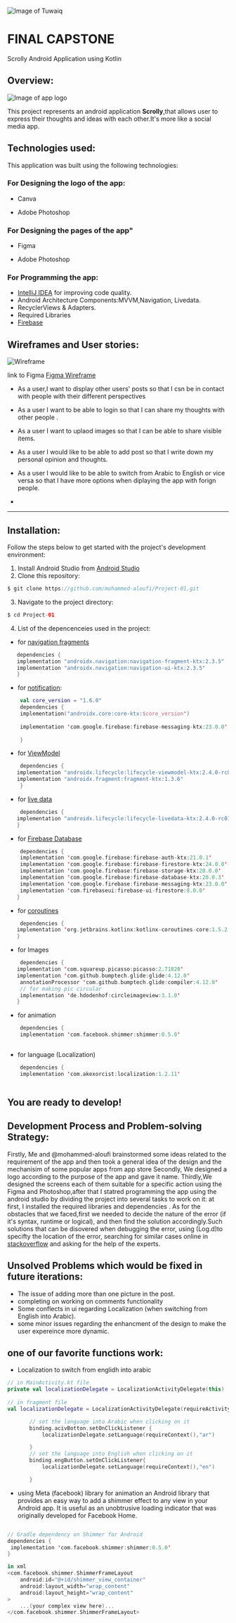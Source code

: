 ![Image of Tuwaiq](https://camo.githubusercontent.com/37ca472e2afb74974a0314d89af8f470422a79582bed0d188f9927777230195d/68747470733a2f2f6c61756e63682e73612f6173736574732f696d616765732f6c6f676f732f7475776169712d61636164656d792d6c6f676f2e737667)
# FINAL CAPSTONE
Scrolly Android Application using Kotlin

## Overview:
![Image of app logo](https://b.top4top.io/p_2204its031.png)


This project represents an android application **Scrolly**,that allows user to express their thoughts and ideas with each other.It's more like a social media app.

## Technologies used:
This application was built using the following technologies:
### For Designing the logo of the app:
* Canva

* Adobe Photoshop
### For Designing the pages of the app"
* Figma 

* Adobe Photoshop
### For Programming the app:
* [IntelliJ IDEA](https://www.jetbrains.com/idea/download/#section=windows) for improving code quality.
* Android Architecture Components:MVVM,Navigation, Livedata.
* RecyclerViews & Adapters.
* Required Libraries
* [Firebase](https://firebase.google.com)

## Wireframes and User stories:

![Wireframe](https://c.top4top.io/p_22044b31t2.png)

link to Figma [Figma Wireframe](https://www.figma.com/file/AG9ZHvv15pEa70B8KKubrI/Scrolly?node-id=0%3A1)


- As a user,I want to display other users' posts so that I csn be in contact with people with their different perspectives

- As a user I want to be able to login so that I can share my thoughts with other people .

- As a user I want to uplaod images so that I can be able to share visible items.
 
- As a user I would like to be able to add post so that I write down my personal opinion and thoughts.

- As a user I would like to be able to switch from Arabic to English or vice versa so that I have more options when diplaying the app with forign people.
- 


-------------------------------------------------------------------------
## Installation:
Follow the steps below to get started with the project's development environment:
1. Install Android Studio from [Android Studio](https://developer.android.com/studio?gclid=Cj0KCQjw5oiMBhDtARIsAJi0qk2WOPjxp2Wij5sgO3bAK6Rp18zrs4Y0L5S6W89Fk7OClhAiVuNr1mgaAsT-EALw_wcB&gclsrc=aw.ds)
2. Clone this repository:
 ```kotlin 
 $ git clone https://github.com/mohammed-aloufi/Project-01.git
 ```
3. Navigate to the project directory:
 ```kotlin 
 $ cd Project-01
 ```
 4. List of the depencenceies used in the project:
   * for [navigation fragments](https://developer.android.com/guide/navigation/navigation-getting-started)
 ```kotlin
    dependencies {
    implementation "androidx.navigation:navigation-fragment-ktx:2.3.5"
    implementation "androidx.navigation:navigation-ui-ktx:2.3.5"
    }
``` 

   * for [notification](https://developer.android.com/training/notify-user/build-notification):
```kotlin
    val core_version = "1.6.0"
    dependencies {
    implementation("androidx.core:core-ktx:$core_version")
    
    implementation 'com.google.firebase:firebase-messaging-ktx:23.0.0'
    
    }
```
    
   * for [ViewModel](https://developer.android.com/topic/libraries/architecture/viewmodel)
```kotlin
    dependencies {
   implementation "androidx.lifecycle:lifecycle-viewmodel-ktx:2.4.0-rc01"
   implementation "androidx.fragment:fragment-ktx:1.3.6"
    }
```
   * for [live data](https://developer.android.com/topic/libraries/architecture/livedata)
```kotlin
    dependencies { 
   implementation "androidx.lifecycle:lifecycle-livedata-ktx:2.4.0-rc01"
   }
```
   * for [Firebase Database](https://firebase.google.com/)
```kotlin
    dependencies { 
    implementation 'com.google.firebase:firebase-auth-ktx:21.0.1'
    implementation 'com.google.firebase:firebase-firestore-ktx:24.0.0'
    implementation 'com.google.firebase:firebase-storage-ktx:20.0.0'
    implementation 'com.google.firebase:firebase-database-ktx:20.0.3'
    implementation 'com.google.firebase:firebase-messaging-ktx:23.0.0'
    implementation 'com.firebaseui:firebase-ui-firestore:8.0.0'
   }
```
   * for [coroutines](https://developer.android.com/kotlin/coroutines)
```kotlin
    dependencies { 
   implementation 'org.jetbrains.kotlinx:kotlinx-coroutines-core:1.5.2'
   }
```

* for Images
```kotlin
    dependencies { 
   implementation 'com.squareup.picasso:picasso:2.71828'
   implementation 'com.github.bumptech.glide:glide:4.12.0'
    annotationProcessor 'com.github.bumptech.glide:compiler:4.12.0'
    // for making pic circular
    implementation 'de.hdodenhof:circleimageview:3.1.0'
   }
```


* for animation
```kotlin
    dependencies {
    implementation 'com.facebook.shimmer:shimmer:0.5.0'
    
```

* for language (Localization)
```kotlin
    dependencies {
    implementation 'com.akexorcist:localization:1.2.11'
    
```


 You are ready to develop!
 -----------------------------------------------------------------
 
## Development Process and Problem-solving Strategy:
Firstly, Me and @mohammed-aloufi brainstormed some ideas related to the requirement of the app and then took a general idea of the design and the mechanisim of some popular apps from app store
Secondly, We designed a logo according to the purpose of the app and gave it name.
Thirdly,We designed the screens each of them suitable for a specific action using the Figma and Photoshop,after that I statred programming the app using the android studio by dividing the project into several tasks to work on it: at first, I installed the required libraries and dependencies .
As for the obstacles that we faced,first we needed to decide the nature of the error (if it's syntax, runtime or logical), and then find the solution accordingly.Such solutions that can be disovered when debugging the error, using (Log.d)to specifty the location of the error, searching for similar cases online in [stackoverflow](https://stackoverflow.com/) and asking for the help of the experts.

## Unsolved Problems which would be fixed in future iterations:
* The issue of adding more than one picture in the post.
* completing on working on comments functionality
* Some conflects in ui regarding Localization (when switching from English into Arabic).
* some minor issues regarding the enhancment of the design to make the user expereince more dynamic.

## one of our favorite functions work:
* Localization
to switch from englidh into arabic
 
 ```kotlin
// in MainActivity.kt file
 private val localizationDelegate = LocalizationActivityDelegate(this)
        
 // in fragment file
 val localizationDelegate = LocalizationActivityDelegate(requireActivity())

        // set the language into Arabic when clicking on it
        binding.acivBotton.setOnClickListener {
            localizationDelegate.setLanguage(requireContext(),"ar")

        }
        // set the language into English when clicking on it
        binding.engButton.setOnClickListener{
            localizationDelegate.setLanguage(requireContext(),"en")

        }
```            
* using Meta (facebook) library for animation
 an Android library that provides an easy way to add a shimmer effect to any view in your Android app. It is useful as an unobtrusive loading indicator that was originally developed for Facebook Home.

 ```kotlin
 
 // Gradle dependency on Shimmer for Android
dependencies {
  implementation 'com.facebook.shimmer:shimmer:0.5.0'
}

in xml
<com.facebook.shimmer.ShimmerFrameLayout
     android:id="@+id/shimmer_view_container"
     android:layout_width="wrap_content"
     android:layout_height="wrap_content"
>
     ...(your complex view here)...
</com.facebook.shimmer.ShimmerFrameLayout>
 

```
